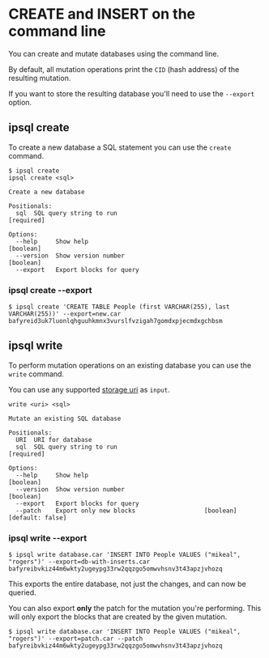 # CREATE and INSERT on the command line

You can create and mutate databases using the command line.

By default, all mutation operations print the `CID` (hash address) of the
resulting mutation.

If you want to store the resulting database you'll need to use the `--export` option.

## ipsql create

To create a new database a SQL statement you can use the `create` command.

```
$ ipsql create
ipsql create <sql>

Create a new database

Positionals:
  sql  SQL query string to run                                        [required]

Options:
  --help     Show help                                                 [boolean]
  --version  Show version number                                       [boolean]
  --export   Export blocks for query
```

### ipsql create --export

```
$ ipsql create 'CREATE TABLE People (first VARCHAR(255), last VARCHAR(255))' --export=new.car
bafyreid3uk7luonlqhguuhkmnx3vurslfvzigah7gomdxpjecmdxgchbsm
```

## ipsql write

To perform mutation operations on an existing database you can use the `write` command.

You can use any supported [storage uri]('./storage-uris') as `input`.

```
write <uri> <sql>

Mutate an existing SQL database

Positionals:
  URI  URI for database
  sql  SQL query string to run                                        [required]

Options:
  --help     Show help                                                 [boolean]
  --version  Show version number                                       [boolean]
  --export   Export blocks for query
  --patch    Export only new blocks                   [boolean] [default: false]
```

### ipsql write --export

```
$ ipsql write database.car 'INSERT INTO People VALUES ("mikeal", "rogers")' --export=db-with-inserts.car
bafyreibvkiz44m6wkty2ugeypg33rw2qqzgo5omwvhsnv3t43apzjvhozq
```

This exports the entire database, not just the changes, and can now be queried.

You can also export **only** the patch for the mutation you're performing. This will only export the
blocks that are created by the given mutation.

```
$ ipsql write database.car 'INSERT INTO People VALUES ("mikeal", "rogers")' --export=patch.car --patch
bafyreibvkiz44m6wkty2ugeypg33rw2qqzgo5omwvhsnv3t43apzjvhozq
```
